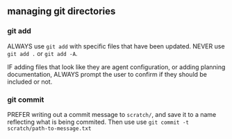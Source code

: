 ## managing git directories

### git add

ALWAYS use `git add` with specific files that have been updated. NEVER use `git add .` or `git add -A`.

IF adding files that look like they are agent configuration, or adding planning documentation, ALWAYS prompt the user to confirm if they should be included or not.

### git commit

PREFER writing out a commit message to `scratch/`, and save it to a name reflecting what is being commited. Then use use `git commit -t scratch/path-to-message.txt`
